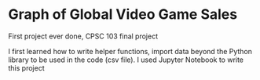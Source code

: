 # Graph of Global Video Game Sales
First project ever done, CPSC 103 final project

I first learned how to write helper functions, import data beyond the Python library to be used in the code (csv file).
I used Jupyter Notebook to write this project
